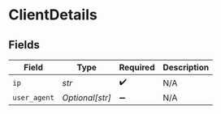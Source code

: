 # ClientDetails


## Fields

| Field              | Type               | Required           | Description        |
| ------------------ | ------------------ | ------------------ | ------------------ |
| `ip`               | *str*              | :heavy_check_mark: | N/A                |
| `user_agent`       | *Optional[str]*    | :heavy_minus_sign: | N/A                |